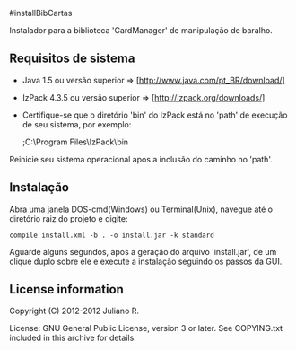 #installBibCartas

Instalador para a biblioteca 'CardManager' de manipulação de baralho.

## Requisitos de sistema

* Java 1.5 ou versão superior => [http://www.java.com/pt_BR/download/]
* IzPack 4.3.5 ou versão superior => [http://izpack.org/downloads/]
* Certifique-se que o diretório 'bin' do IzPack está no 'path' de execução de seu sistema, por exemplo: 

	;C:\Program Files\IzPack\bin

Reinicie seu sistema operacional apos a inclusão do caminho no 'path'.
 
## Instalação
 
Abra uma janela DOS-cmd(Windows) ou Terminal(Unix), navegue até o diretório raiz do projeto e digite:
 
	compile install.xml -b . -o install.jar -k standard
	
Aguarde alguns segundos, apos a geração do arquivo 'install.jar', de um clique duplo sobre ele e execute a instalação seguindo os passos da GUI.
 
## License information

Copyright (C) 2012-2012 Juliano R.

License: GNU General Public License, version 3 or later. 
See COPYING.txt included in this archive for details.

